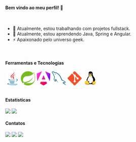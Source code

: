 #### Bem vindo ao meu perfil! 👋

</br>

- 🔭 Atualmente, estou trabalhando com projetos fullstack.
- 🌱 Atualmente, estou aprendendo Java, Spring e Angular.
- ⚡ Apaixonado pelo universo geek.

</br>

#### Ferramentas e Tecnologias
<div>
  <img align="center" alt="Lipe-mongodb" height="45" width="45" src="https://raw.githubusercontent.com/devicons/devicon/master/icons/java/java-original.svg">
  <img align="center" alt="Lipe-Js" height="45" width="45" src="https://raw.githubusercontent.com/devicons/devicon/master/icons/spring/spring-original.svg">
  <img align="center" alt="Lipe-Node" height="45" width="45" src="https://raw.githubusercontent.com/devicons/devicon/master/icons/angular/angular-original.svg">
<!--   <img align="center" alt="Lipe-Node" height="30" width="40" src="https://raw.githubusercontent.com/devicons/devicon/master/icons/kotlin/kotlin-original.svg"> -->
<!--   <img align="center" alt="Lipe-mongodb" height="30" width="40" src="https://raw.githubusercontent.com/devicons/devicon/master/icons/androidstudio/androidstudio-original.svg"> -->
  <img align="center" alt="Lipe-Node" height="45" width="45" src="https://raw.githubusercontent.com/devicons/devicon/master/icons/mysql/mysql-original.svg">
  <img align="center" alt="Lipe-Node" height="45" width="45" src="https://raw.githubusercontent.com/devicons/devicon/master/icons/git/git-original.svg">
  <img align="center" alt="Lipe-Node" height="45" width="45" src="https://raw.githubusercontent.com/devicons/devicon/master/icons/linux/linux-original.svg">
</div>

</br>

#### Estatisticas
<div>
  <img height="165em" src="https://github-readme-stats.vercel.app/api/top-langs/?username=filpss&layout=compact&langs_count=7&theme=tokyonight"/>
  <img height="165em" src="https://github-readme-stats.vercel.app/api?username=filpss&show_icons=true&theme=tokyonight&include_all_commits=true&count_private=true"/>
</div>

#### Contatos
<div>
 <a href="filps._." target="_blank"><img src="https://img.shields.io/badge/Discord-7289DA?style=for-the-badge&logo=discord&logoColor=white" target="_blank"></a> 
  <a href = "mailto:filpsp2019@gmail.com"><img src="https://img.shields.io/badge/-Gmail-%23333?style=for-the-badge&logo=gmail&logoColor=white" target="_blank"></a>
  <a href="https://www.linkedin.com/in/filps" target="_blank"><img src="https://img.shields.io/badge/-LinkedIn-%230077B5?style=for-the-badge&logo=linkedin&logoColor=white" target="_blank"></a>   
</div>

